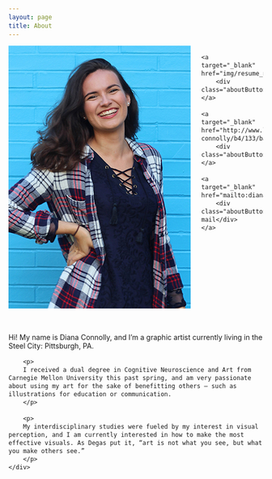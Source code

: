 ```yaml
---
layout: page
title: About
---
```


<div class="small-12 medium-4 columns">
    <img src="img/diana.jpg" style="width:100%">

    <a target="_blank" href="img/resume_nov17.pdf">
        <div class="aboutButton">Resume</div>
    </a>
    
    <a target="_blank" href="http://www.linkedin.com/pub/diana-connolly/b4/133/ba5/en">
        <div class="aboutButton">Linkedin</div>
    </a>
    
    <a target="_blank" href="mailto:dianaconnolly44@gmail.com">
        <div class="aboutButton">E-mail</div>
    </a>
</div>

<div class="small-12 medium-7 columns">
    <div class="bio">
        <p>
        <br>
        <br>
        Hi! My name is Diana Connolly, and I’m a graphic artist currently living in the Steel City: Pittsburgh, PA.
        </p>

        <p>
        I received a dual degree in Cognitive Neuroscience and Art from Carnegie Mellon University this past spring, and am very passionate about using my art for the sake of benefitting others — such as illustrations for education or communication. 
        </p>

        <p>
        My interdisciplinary studies were fueled by my interest in visual perception, and I am currently interested in how to make the most effective visuals. As Degas put it, “art is not what you see, but what you make others see.”
        </p>
    </div>
</div>


